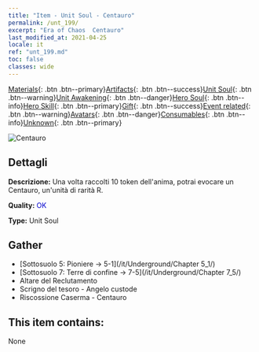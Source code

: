 ```yaml
---
title: "Item - Unit Soul - Centauro"
permalink: /unt_199/
excerpt: "Era of Chaos  Centauro"
last_modified_at: 2021-04-25
locale: it
ref: "unt_199.md"
toc: false
classes: wide
---
```

 [Materials](/ItemsIT/){: .btn .btn--primary}[Artifacts](/ItemsIT/Artifacts/){: .btn .btn--success}[Unit Soul](/ItemsIT/UnitSoul/){: .btn .btn--warning}[Unit Awakening](/ItemsIT/UnitAwakening/){: .btn .btn--danger}[Hero Soul](/ItemsIT/HeroSoul/){: .btn .btn--info}[Hero Skill](/ItemsIT/HeroSkill/){: .btn .btn--primary}[Gift](/ItemsIT/Gift/){: .btn .btn--success}[Event related](/ItemsIT/Events/){: .btn .btn--warning}[Avatars](/ItemsIT/Avatars/){: .btn .btn--danger}[Consumables](/ItemsIT/Consumables/){: .btn .btn--info}[Unknown](/ItemsIT/Unknown/){: .btn .btn--primary}

 ![Centauro](/images/u/ti_banrenma.jpg)

## Dettagli
 **Descrizione:** Una volta raccolti 10 token dell'anima, potrai evocare un Centauro, un'unità di rarità R.

 **Quality:** <span style="color: #0000CD">OK</span>

 **Type:** Unit Soul

## Gather

*    [Sottosuolo 5: Pioniere -> 5-1](/it/Underground/Chapter 5_1/) 
*    [Sottosuolo 7: Terre di confine -> 7-5](/it/Underground/Chapter 7_5/) 
*    Altare del Reclutamento 
*    Scrigno del tesoro - Angelo custode 
*    Riscossione Caserma - Centauro 

## This item contains:

  None

